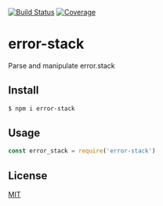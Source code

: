 [![Build Status](https://travis-ci.org/kaelzhang/error-stack.svg?branch=master)](https://travis-ci.org/kaelzhang/error-stack)
[![Coverage](https://codecov.io/gh/kaelzhang/error-stack/branch/master/graph/badge.svg)](https://codecov.io/gh/kaelzhang/error-stack)
<!-- optional appveyor tst
[![Windows Build Status](https://ci.appveyor.com/api/projects/status/github/kaelzhang/error-stack?branch=master&svg=true)](https://ci.appveyor.com/project/kaelzhang/error-stack)
-->
<!-- optional npm version
[![NPM version](https://badge.fury.io/js/error-stack.svg)](http://badge.fury.io/js/error-stack)
-->
<!-- optional npm downloads
[![npm module downloads per month](http://img.shields.io/npm/dm/error-stack.svg)](https://www.npmjs.org/package/error-stack)
-->
<!-- optional dependency status
[![Dependency Status](https://david-dm.org/kaelzhang/error-stack.svg)](https://david-dm.org/kaelzhang/error-stack)
-->

# error-stack

Parse and manipulate error.stack

## Install

```sh
$ npm i error-stack
```

## Usage

```js
const error_stack = require('error-stack')
```

## License

[MIT](LICENSE)
